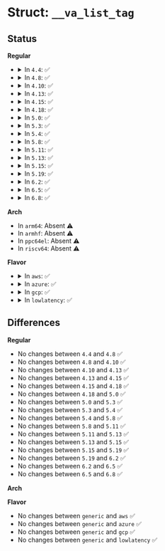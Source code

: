 # Struct: <code>__va_list_tag</code>

## Status
<b>Regular</b>
<ul>
<li>
<details>
<summary>In <code>4.4</code>: ✅</summary>

```c
struct __va_list_tag {
    unsigned int gp_offset;
    unsigned int fp_offset;
    void *overflow_arg_area;
    void *reg_save_area;
};
```
</details>
</li>
<li>
<details>
<summary>In <code>4.8</code>: ✅</summary>

```c
struct __va_list_tag {
    unsigned int gp_offset;
    unsigned int fp_offset;
    void *overflow_arg_area;
    void *reg_save_area;
};
```
</details>
</li>
<li>
<details>
<summary>In <code>4.10</code>: ✅</summary>

```c
struct __va_list_tag {
    unsigned int gp_offset;
    unsigned int fp_offset;
    void *overflow_arg_area;
    void *reg_save_area;
};
```
</details>
</li>
<li>
<details>
<summary>In <code>4.13</code>: ✅</summary>

```c
struct __va_list_tag {
    unsigned int gp_offset;
    unsigned int fp_offset;
    void *overflow_arg_area;
    void *reg_save_area;
};
```
</details>
</li>
<li>
<details>
<summary>In <code>4.15</code>: ✅</summary>

```c
struct __va_list_tag {
    unsigned int gp_offset;
    unsigned int fp_offset;
    void *overflow_arg_area;
    void *reg_save_area;
};
```
</details>
</li>
<li>
<details>
<summary>In <code>4.18</code>: ✅</summary>

```c
struct __va_list_tag {
    unsigned int gp_offset;
    unsigned int fp_offset;
    void *overflow_arg_area;
    void *reg_save_area;
};
```
</details>
</li>
<li>
<details>
<summary>In <code>5.0</code>: ✅</summary>

```c
struct __va_list_tag {
    unsigned int gp_offset;
    unsigned int fp_offset;
    void *overflow_arg_area;
    void *reg_save_area;
};
```
</details>
</li>
<li>
<details>
<summary>In <code>5.3</code>: ✅</summary>

```c
struct __va_list_tag {
    unsigned int gp_offset;
    unsigned int fp_offset;
    void *overflow_arg_area;
    void *reg_save_area;
};
```
</details>
</li>
<li>
<details>
<summary>In <code>5.4</code>: ✅</summary>

```c
struct __va_list_tag {
    unsigned int gp_offset;
    unsigned int fp_offset;
    void *overflow_arg_area;
    void *reg_save_area;
};
```
</details>
</li>
<li>
<details>
<summary>In <code>5.8</code>: ✅</summary>

```c
struct __va_list_tag {
    unsigned int gp_offset;
    unsigned int fp_offset;
    void *overflow_arg_area;
    void *reg_save_area;
};
```
</details>
</li>
<li>
<details>
<summary>In <code>5.11</code>: ✅</summary>

```c
struct __va_list_tag {
    unsigned int gp_offset;
    unsigned int fp_offset;
    void *overflow_arg_area;
    void *reg_save_area;
};
```
</details>
</li>
<li>
<details>
<summary>In <code>5.13</code>: ✅</summary>

```c
struct __va_list_tag {
    unsigned int gp_offset;
    unsigned int fp_offset;
    void *overflow_arg_area;
    void *reg_save_area;
};
```
</details>
</li>
<li>
<details>
<summary>In <code>5.15</code>: ✅</summary>

```c
struct __va_list_tag {
    unsigned int gp_offset;
    unsigned int fp_offset;
    void *overflow_arg_area;
    void *reg_save_area;
};
```
</details>
</li>
<li>
<details>
<summary>In <code>5.19</code>: ✅</summary>

```c
struct __va_list_tag {
    unsigned int gp_offset;
    unsigned int fp_offset;
    void *overflow_arg_area;
    void *reg_save_area;
};
```
</details>
</li>
<li>
<details>
<summary>In <code>6.2</code>: ✅</summary>

```c
struct __va_list_tag {
    unsigned int gp_offset;
    unsigned int fp_offset;
    void *overflow_arg_area;
    void *reg_save_area;
};
```
</details>
</li>
<li>
<details>
<summary>In <code>6.5</code>: ✅</summary>

```c
struct __va_list_tag {
    unsigned int gp_offset;
    unsigned int fp_offset;
    void *overflow_arg_area;
    void *reg_save_area;
};
```
</details>
</li>
<li>
<details>
<summary>In <code>6.8</code>: ✅</summary>

```c
struct __va_list_tag {
    unsigned int gp_offset;
    unsigned int fp_offset;
    void *overflow_arg_area;
    void *reg_save_area;
};
```
</details>
</li>
</ul>
<b>Arch</b>
<ul>
<li>
In <code>arm64</code>: Absent ⚠️
</li>
<li>
In <code>armhf</code>: Absent ⚠️
</li>
<li>
In <code>ppc64el</code>: Absent ⚠️
</li>
<li>
In <code>riscv64</code>: Absent ⚠️
</li>
</ul>
<b>Flavor</b>
<ul>
<li>
<details>
<summary>In <code>aws</code>: ✅</summary>

```c
struct __va_list_tag {
    unsigned int gp_offset;
    unsigned int fp_offset;
    void *overflow_arg_area;
    void *reg_save_area;
};
```
</details>
</li>
<li>
<details>
<summary>In <code>azure</code>: ✅</summary>

```c
struct __va_list_tag {
    unsigned int gp_offset;
    unsigned int fp_offset;
    void *overflow_arg_area;
    void *reg_save_area;
};
```
</details>
</li>
<li>
<details>
<summary>In <code>gcp</code>: ✅</summary>

```c
struct __va_list_tag {
    unsigned int gp_offset;
    unsigned int fp_offset;
    void *overflow_arg_area;
    void *reg_save_area;
};
```
</details>
</li>
<li>
<details>
<summary>In <code>lowlatency</code>: ✅</summary>

```c
struct __va_list_tag {
    unsigned int gp_offset;
    unsigned int fp_offset;
    void *overflow_arg_area;
    void *reg_save_area;
};
```
</details>
</li>
</ul>

## Differences
<b>Regular</b>
<ul>
<li>
No changes between <code>4.4</code> and <code>4.8</code> ✅
</li>
<li>
No changes between <code>4.8</code> and <code>4.10</code> ✅
</li>
<li>
No changes between <code>4.10</code> and <code>4.13</code> ✅
</li>
<li>
No changes between <code>4.13</code> and <code>4.15</code> ✅
</li>
<li>
No changes between <code>4.15</code> and <code>4.18</code> ✅
</li>
<li>
No changes between <code>4.18</code> and <code>5.0</code> ✅
</li>
<li>
No changes between <code>5.0</code> and <code>5.3</code> ✅
</li>
<li>
No changes between <code>5.3</code> and <code>5.4</code> ✅
</li>
<li>
No changes between <code>5.4</code> and <code>5.8</code> ✅
</li>
<li>
No changes between <code>5.8</code> and <code>5.11</code> ✅
</li>
<li>
No changes between <code>5.11</code> and <code>5.13</code> ✅
</li>
<li>
No changes between <code>5.13</code> and <code>5.15</code> ✅
</li>
<li>
No changes between <code>5.15</code> and <code>5.19</code> ✅
</li>
<li>
No changes between <code>5.19</code> and <code>6.2</code> ✅
</li>
<li>
No changes between <code>6.2</code> and <code>6.5</code> ✅
</li>
<li>
No changes between <code>6.5</code> and <code>6.8</code> ✅
</li>
</ul>
<b>Arch</b>
<ul>
</ul>
<b>Flavor</b>
<ul>
<li>
No changes between <code>generic</code> and <code>aws</code> ✅
</li>
<li>
No changes between <code>generic</code> and <code>azure</code> ✅
</li>
<li>
No changes between <code>generic</code> and <code>gcp</code> ✅
</li>
<li>
No changes between <code>generic</code> and <code>lowlatency</code> ✅
</li>
</ul>
